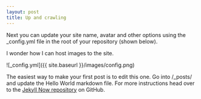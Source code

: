 ```yaml
---
layout: post
title: Up and crawling
---
```


Next you can update your site name, avatar and other options using the _config.yml file in the root of your repository (shown below).

I wonder how I can host images to the site.

![_config.yml]({{ site.baseurl }}/images/config.png)

The easiest way to make your first post is to edit this one. Go into /_posts/ and update the Hello World markdown file. For more instructions head over to the [Jekyll Now repository](https://github.com/barryclark/jekyll-now) on GitHub.
